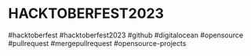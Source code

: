 # HACKTOBERFEST2023
#hacktoberfest #hacktoberfest2023 #github #digitalocean #opensource #pullrequest #mergepullrequest #opensource-projects
